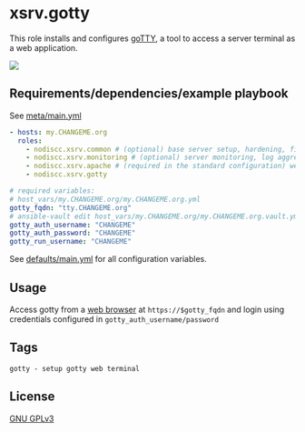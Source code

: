 # xsrv.gotty

This role installs and configures [goTTY](https://github.com/sorenisanerd/gotty), a tool to access a server terminal as a web application.

[![](https://raw.githubusercontent.com/sorenisanerd/gotty/master/screenshot.gif)](https://raw.githubusercontent.com/sorenisanerd/gotty/master/screenshot.gif)


## Requirements/dependencies/example playbook

See [meta/main.yml](meta/main.yml)

```yaml
- hosts: my.CHANGEME.org
  roles:
    - nodiscc.xsrv.common # (optional) base server setup, hardening, firewall, bruteforce prevention
    - nodiscc.xsrv.monitoring # (optional) server monitoring, log aggregation
    - nodiscc.xsrv.apache # (required in the standard configuration) webserver/reverse proxy, SSL certificates
    - nodiscc.xsrv.gotty

# required variables:
# host_vars/my.CHANGEME.org/my.CHANGEME.org.yml
gotty_fqdn: "tty.CHANGEME.org"
# ansible-vault edit host_vars/my.CHANGEME.org/my.CHANGEME.org.vault.yml
gotty_auth_username: "CHANGEME"
gotty_auth_password: "CHANGEME"
gotty_run_username: "CHANGEME"
```

See [defaults/main.yml](defaults/main.yml) for all configuration variables.


## Usage

Access gotty from a [web browser](https://www.mozilla.org/en-US/firefox/) at `https://$gotty_fqdn` and login using credentials configured in `gotty_auth_username/password`

<!--
### Troubleshooting
### Backups
## References/Documentation
-->


## Tags

<!--BEGIN TAGS LIST-->
```
gotty - setup gotty web terminal
```
<!--END TAGS LIST-->


## License

[GNU GPLv3](../../LICENSE)

